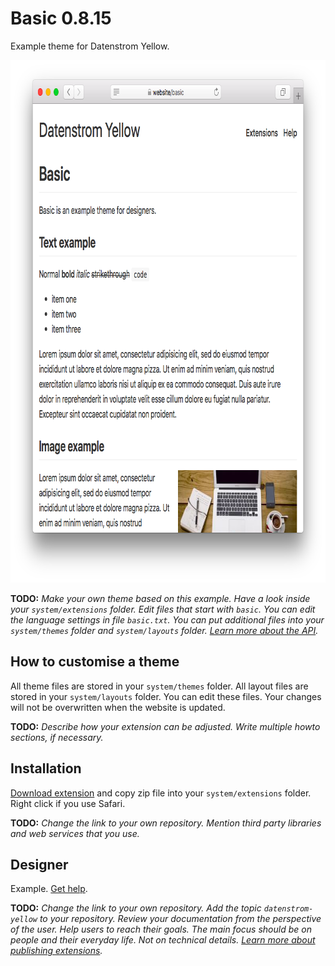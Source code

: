 # Basic 0.8.15

Example theme for Datenstrom Yellow.

<p align="center"><img src="basic-screenshot.png?raw=true" width="795" height="836" alt="Screenshot"></p>

**TODO:** *Make your own theme based on this example. Have a look inside your `system/extensions` folder. Edit files that start with `basic`. You can edit the language settings in file `basic.txt`. You can put additional files into your `system/themes` folder and `system/layouts` folder. [Learn more about the API](https://datenstrom.se/yellow/help/api-for-developers).*

## How to customise a theme

All theme files are stored in your `system/themes` folder. All layout files are stored in your `system/layouts` folder. You can edit these files. Your changes will not be overwritten when the website is updated.

**TODO:** *Describe how your extension can be adjusted. Write multiple howto sections, if necessary.*

## Installation

[Download extension](https://github.com/schulle4u/yellow-extension-basic/archive/master.zip) and copy zip file into your `system/extensions` folder. Right click if you use Safari.

**TODO:** *Change the link to your own repository. Mention third party libraries and web services that you use.*

## Designer

Example. [Get help](https://datenstrom.se/yellow/help/).

**TODO:** *Change the link to your own repository. Add the topic `datenstrom-yellow` to your repository. Review your documentation from the perspective of the user. Help users to reach their goals. The main focus should be on people and their everyday life. Not on technical details. [Learn more about publishing extensions](https://github.com/datenstrom/yellow-extensions/tree/master/source/publish).*
